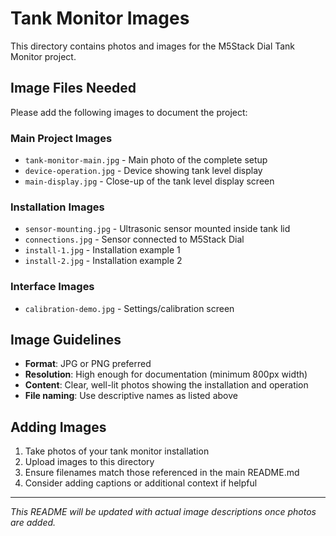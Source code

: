 # Tank Monitor Images

This directory contains photos and images for the M5Stack Dial Tank Monitor project.

## Image Files Needed

Please add the following images to document the project:

### Main Project Images
- `tank-monitor-main.jpg` - Main photo of the complete setup
- `device-operation.jpg` - Device showing tank level display
- `main-display.jpg` - Close-up of the tank level display screen

### Installation Images
- `sensor-mounting.jpg` - Ultrasonic sensor mounted inside tank lid
- `connections.jpg` - Sensor connected to M5Stack Dial
- `install-1.jpg` - Installation example 1
- `install-2.jpg` - Installation example 2

### Interface Images
- `calibration-demo.jpg` - Settings/calibration screen

## Image Guidelines

- **Format**: JPG or PNG preferred
- **Resolution**: High enough for documentation (minimum 800px width)
- **Content**: Clear, well-lit photos showing the installation and operation
- **File naming**: Use descriptive names as listed above

## Adding Images

1. Take photos of your tank monitor installation
2. Upload images to this directory
3. Ensure filenames match those referenced in the main README.md
4. Consider adding captions or additional context if helpful

---

*This README will be updated with actual image descriptions once photos are added.*
